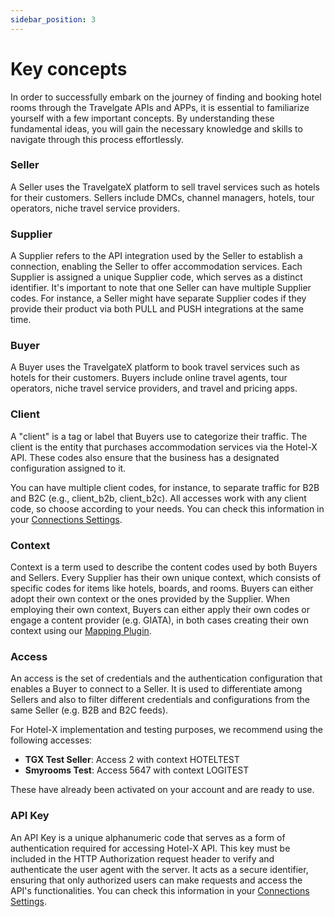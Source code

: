 ```yaml
---
sidebar_position: 3
---
```


# Key concepts

In order to successfully embark on the journey of finding and booking hotel rooms through the Travelgate APIs and APPs, it is essential to familiarize yourself with a few important concepts. By understanding these fundamental ideas, you will gain the necessary knowledge and skills to navigate through this process effortlessly.

### Seller
A Seller uses the TravelgateX platform to sell travel services such as hotels for their customers. Sellers include DMCs, channel managers, hotels, tour operators, niche travel service providers.

### Supplier
A Supplier refers to the API integration used by the Seller to establish a connection, enabling the Seller to offer accommodation services. Each Supplier is assigned a unique Supplier code, which serves as a distinct identifier. It's important to note that one Seller can have multiple Supplier codes. For instance, a Seller might have separate Supplier codes if they provide their product via both PULL and PUSH integrations at the same time.

### Buyer
A Buyer uses the TravelgateX platform to book travel services such as hotels for their customers. Buyers include online travel agents, tour operators, niche travel service providers, and travel and pricing apps.

### Client
A "client" is a tag or label that Buyers use to categorize their traffic. The client is the entity that purchases accommodation services via the Hotel-X API. These codes also ensure that the business has a designated configuration assigned to it.

You can have multiple client codes, for instance, to separate traffic for B2B and B2C (e.g., client_b2b, client_b2c). All accesses work with any client code, so choose according to your needs. You can check this information in your [Connections Settings](https://app.travelgatex.com/connections/settings).

### Context
Context is a term used to describe the content codes used by both Buyers and Sellers. Every Supplier has their own unique context, which consists of specific codes for items like hotels, boards, and rooms. Buyers can either adopt their own context or the ones provided by the Supplier. When employing their own context, Buyers can either apply their own codes or engage a content provider (e.g. GIATA), in both cases creating their own context using our [Mapping Plugin](../apis/hotel-x-pull-buyers-api/plugins/mapping).

### Access
An access is the set of credentials and the authentication configuration that enables a Buyer to connect to a Seller. It is used to differentiate among Sellers and also to filter different credentials and configurations from the same Seller (e.g. B2B and B2C feeds). 

For Hotel-X implementation and testing purposes, we recommend using the following 
accesses:

* **TGX Test Seller**: Access 2 with context HOTELTEST
* **Smyrooms Test**: Access 5647 with context LOGITEST

These have already been activated on your account and are ready to use.

### API Key

An API Key is a unique alphanumeric code that serves as a form of authentication required for accessing Hotel-X API. This key must be included in the HTTP Authorization request header to verify and authenticate the user agent with the server. It acts as a secure identifier, ensuring that only authorized users can make requests and access the API's functionalities. You can check this information in your [Connections Settings](https://app.travelgatex.com/connections/settings).
